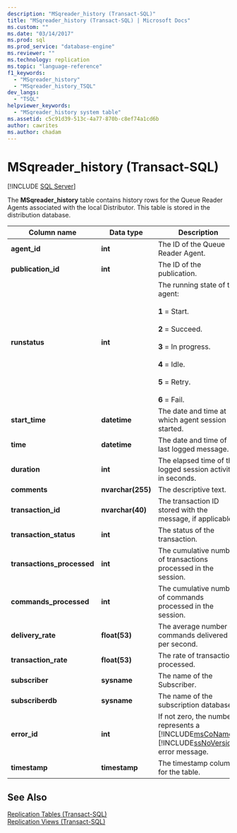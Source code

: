 ```yaml
---
description: "MSqreader_history (Transact-SQL)"
title: "MSqreader_history (Transact-SQL) | Microsoft Docs"
ms.custom: ""
ms.date: "03/14/2017"
ms.prod: sql
ms.prod_service: "database-engine"
ms.reviewer: ""
ms.technology: replication
ms.topic: "language-reference"
f1_keywords: 
  - "MSqreader_history"
  - "MSqreader_history_TSQL"
dev_langs: 
  - "TSQL"
helpviewer_keywords: 
  - "MSqreader_history system table"
ms.assetid: c5c91d39-513c-4a77-870b-c8ef74a1cd6b
author: cawrites
ms.author: chadam
---
```

# MSqreader_history (Transact-SQL)
[!INCLUDE [SQL Server](../../includes/applies-to-version/sqlserver.md)]

  The **MSqreader_history** table contains history rows for the Queue Reader Agents associated with the local Distributor. This table is stored in the distribution database.  
  
|Column name|Data type|Description|  
|-----------------|---------------|-----------------|  
|**agent_id**|**int**|The ID of the Queue Reader Agent.|  
|**publication_id**|**int**|The ID of the publication.|  
|**runstatus**|**int**|The running state of the agent:<br /><br /> **1** = Start.<br /><br /> **2** = Succeed.<br /><br /> **3** = In progress.<br /><br /> **4** = Idle.<br /><br /> **5** = Retry.<br /><br /> **6** = Fail.|  
|**start_time**|**datetime**|The date and time at which agent session started.|  
|**time**|**datetime**|The date and time of last logged message.|  
|**duration**|**int**|The elapsed time of the logged session activity, in seconds.|  
|**comments**|**nvarchar(255)**|The descriptive text.|  
|**transaction_id**|**nvarchar(40)**|The transaction ID stored with the message, if applicable.|  
|**transaction_status**|**int**|The status of the transaction.|  
|**transactions_processed**|**int**|The cumulative number of transactions processed in the session.|  
|**commands_processed**|**int**|The cumulative number of commands processed in the session.|  
|**delivery_rate**|**float(53)**|The average number of commands delivered per second.|  
|**transaction_rate**|**float(53)**|The rate of transactions processed.|  
|**subscriber**|**sysname**|The name of the Subscriber.|  
|**subscriberdb**|**sysname**|The name of the subscription database.|  
|**error_id**|**int**|If not zero, the number represents a [!INCLUDE[msCoName](../../includes/msconame-md.md)] [!INCLUDE[ssNoVersion](../../includes/ssnoversion-md.md)] error message.|  
|**timestamp**|**timestamp**|The timestamp column for the table.|  
  
## See Also  
 [Replication Tables &#40;Transact-SQL&#41;](../../relational-databases/system-tables/replication-tables-transact-sql.md)   
 [Replication Views &#40;Transact-SQL&#41;](../../relational-databases/system-views/replication-views-transact-sql.md)  
  
  
